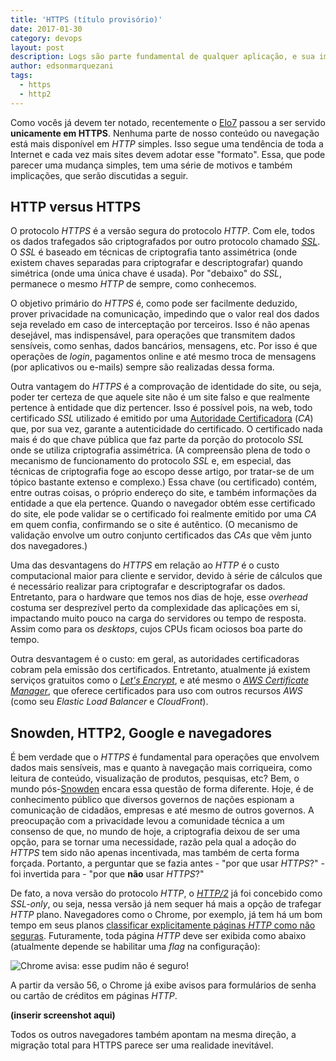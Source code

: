 ```yaml
---
title: 'HTTPS (título provisório)'
date: 2017-01-30
category: devops
layout: post
description: Logs são parte fundamental de qualquer aplicação, e sua importância é notada especialmente nos momentos mais difíceis. Neste artigo veremos como gerenciar esses dados de forma eficaz e versátil, provendo robustez e, ainda assim, facilitando o dia-a-dia de nossas colabores aqui no Elo7.
author: edsonmarquezani
tags:
  - https
  - http2
---
```


Como vocês já devem ter notado, recentemente o [Elo7](https://www.elo7.com.br) passou a ser servido **unicamente em HTTPS**. Nenhuma parte de nosso conteúdo ou navegação está mais disponível em _HTTP_ simples. Isso segue uma tendência de toda a Internet e cada vez mais sites devem adotar esse "formato". Essa, que pode parecer uma mudança simples, tem uma série de motivos e também implicações, que serão discutidas a seguir.

## HTTP versus HTTPS

O protocolo _HTTPS_ é a versão segura do protocolo _HTTP_. Com ele, todos os dados trafegados são criptografados por outro protocolo chamado [_SSL_](https://en.wikipedia.org/wiki/Transport_Layer_Security). O _SSL_ é baseado em técnicas de criptografia tanto assimétrica (onde existem chaves separadas para criptografar e descriptografar) quando simétrica (onde uma única chave é usada). Por "debaixo" do _SSL_, permanece o mesmo _HTTP_ de sempre, como conhecemos.

O objetivo primário do _HTTPS_ é, como pode ser facilmente deduzido, prover privacidade na comunicação, impedindo que o valor real dos dados seja revelado em caso de interceptação por terceiros. Isso é não apenas desejável, mas indispensável, para operações que transmitem dados sensíveis, como senhas, dados bancários, mensagens, etc. Por isso é que operações de _login_, pagamentos online e até mesmo troca de mensagens (por aplicativos ou e-mails) sempre são realizadas dessa forma.

Outra vantagem do _HTTPS_ é a comprovação de identidade do site, ou seja, poder ter certeza de que aquele site não é um site falso e que realmente pertence à entidade que diz pertencer. Isso é possível pois, na web, todo certificado _SSL_ utilizado é emitido por uma [Autoridade Certificadora](https://en.wikipedia.org/wiki/Certificate_authority) (_CA_) que, por sua vez, garante a autenticidade do certificado. O certificado nada mais é do que chave pública que faz parte da porção do protocolo _SSL_ onde se utiliza criptografia assimétrica. (A compreensão plena de todo o mecanismo de funcionamento do protocolo _SSL_ e, em especial, das técnicas de criptografia foge ao escopo desse artigo, por tratar-se de um tópico bastante extenso e complexo.) Essa chave (ou certificado) contém, entre outras coisas, o próprio endereço do site, e também informações da entidade a que ela pertence. Quando o navegador obtém esse certificado do site, ele pode validar se o certificado foi realmente emitido por uma _CA_ em quem confia, confirmando se o site é autêntico. (O mecanismo de validação envolve um outro conjunto certificados das _CAs_ que vêm junto dos navegadores.)

Uma das desvantagens do _HTTPS_ em relação ao _HTTP_ é o custo computacional maior para cliente e servidor, devido à série de cálculos que é necessário realizar para criptografar e descriptografar os dados. Entretanto, para o hardware que temos nos dias de hoje, esse _overhead_ costuma ser desprezível perto da complexidade das aplicações em si, impactando muito pouco na carga do servidores ou tempo de resposta. Assim como para os _desktops_, cujos CPUs ficam ociosos boa parte do tempo.

Outra desvantagem é o custo: em geral, as autoridades certificadoras cobram pela emissão dos certificados. Entretanto, atualmente já existem serviços gratuitos como o [_Let's Encrypt_](https://letsencrypt.org/), e até mesmo o [_AWS Certificate Manager_](https://aws.amazon.com/pt/certificate-manager/), que oferece certificados para uso com outros recursos _AWS_ (como seu _Elastic Load Balancer_ e _CloudFront_).

## Snowden, HTTP2, Google e navegadores

É bem verdade que o _HTTPS_ é fundamental para operações que envolvem dados mais sensíveis, mas e quanto à navegação mais corriqueira, como leitura de conteúdo, visualização de produtos, pesquisas, etc? Bem, o mundo pós-[Snowden](https://en.wikipedia.org/wiki/Edward_Snowden) encara essa questão de forma diferente. Hoje, é de conhecimento público que diversos governos de nações espionam a comunicação de cidadãos, empresas e até mesmo de outros governos. A preocupação com a privacidade levou a comunidade técnica a um consenso de que, no mundo de hoje, a criptografia deixou de ser uma opção, para se tornar uma necessidade, razão pela qual a adoção do _HTTPS_ tem sido não apenas incentivada, mas também de certa forma forçada. Portanto, a perguntar que se fazia antes - "por que usar _HTTPS_?" - foi invertida para - "por que **não** usar _HTTPS_?"

De fato, a nova versão do protocolo _HTTP_, o [_HTTP/2_](https://http2.github.io/) já foi concebido como _SSL-only_, ou seja, nessa versão já nem sequer há mais a opção de trafegar _HTTP_ plano. Navegadores como o Chrome, por exemplo, já tem há um bom tempo em seus planos [classificar explicitamente páginas _HTTP_ como não seguras](https://www.chromium.org/Home/chromium-security/marking-http-as-non-secure). Futuramente, toda página _HTTP_ deve ser exibida como abaixo (atualmente depende se habilitar uma _flag_ na configuração):

![Chrome avisa: esse pudim não é seguro!](../images/https-1.png)

A partir da versão 56, o Chrome já exibe avisos para formulários de senha ou cartão de créditos em páginas _HTTP_.

**(inserir screenshot aqui)**

Todos os outros navegadores também apontam na mesma direção, a migração total para HTTPS parece ser uma realidade inevitável.
